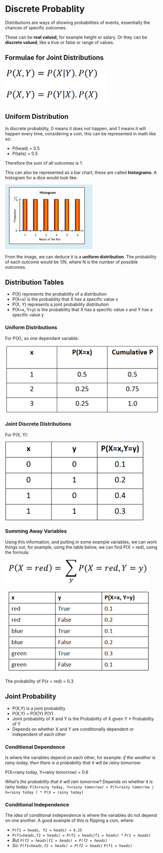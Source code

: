 # Discrete Probablity

Distributions are ways of showing probabilities of events, essentially the chances of specific outcomes.

These can be **real valued,** for example height or salary. Or they can be **discrete valued**, like a true or false or range of values.

## Formulae for Joint Distributions

![](../../../../.gitbook/assets/image%20%28172%29.png)

## Uniform Distribution

In discrete probability, 0 means it does not happen, and 1 means it will happen every time, considering a coin, this can be represented in math like so:

* P\(head\) = 0.5
* P\(tails\) = 0.5

Therefore the sum of all outcomes is 1.

This can also be represented as a bar chart, these are called **histograms**. A histogram for a dice would look like:

![](../../../../.gitbook/assets/image%20%28141%29.png)

From the image, we can deduce it is a **uniform distribution**. The probability of each outcome would be 1/N, where N is the number of possible outcomes.

## Distribution Tables

* P\(X\) represents the probability of a distribution
* P\(X=x\) is the probability that X has a specific value x
* P\(X, Y\) represents a joint probability distribution
* P\(X=x, Y=y\) is the probability that X has a specific value x and Y has a specific value y

### Uniform Distributions

For P\(X\), so one dependant variable:

![](../../../../.gitbook/assets/image%20%28163%29.png)

### Joint Discrete Distributions

For P\(X, Y\):

![](../../../../.gitbook/assets/image%20%28187%29.png)

### Summing Away Variables

Using this information, and putting in some example variables, we can work things out, for example, using the table below, we can find P\(X = red\), using the formula:

![](../../../../.gitbook/assets/image%20%28150%29.png)

![](../../../../.gitbook/assets/image%20%28158%29.png)

The probability of P\(x = red\)  = 0.3

## Joint Probability

* P\(X,Y\) is a joint probability
* P\(X,Y\) = P\(X\|Y\) P\(Y\)
* Joint probability of X and Y is the Probability of X given Y \* Probability of Y
* Depends on whether X and Y are conditionally dependent or independent of each other

### **Conditional Dependence**

Is where the variables depend on each other, for example: _if the weather is rainy today, then there is a probability that it will be rainy tomorrow_:

P\(X=rainy today, Y=rainy tomorrow\) = 0.6

_What’s the probability that it will rain tomorrow?_ Depends on whether it is rainy today: `P(X=rainy today, Y=rainy tomorrow) = P(Y=rainy tomorrow | X=rainy today ) * P(X = rainy today)`

### Conditional Independence

The idea of conditional independence is where the variables do not depend on one another. A good example of this is flipping a coin, where:

* `P(f1 = heads, f2 = heads) = 0.25`
* `P(f1=heads,f2 = heads) = P(f2 = heads|f1 = heads) *` _`P(1 = heads)`_
* _But `P(f2 = heads|f1 = heads) = P(f2 = heads)`_
* _So: `P(f1=heads,f2 = heads) = P(f2 = heads)`_  `P(f1 = heads)`

